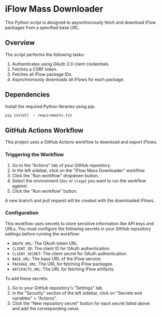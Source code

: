# iFlow Mass Downloader

This Python script is designed to asynchronously fetch and download iFlow packages from a specified base URL.

## Overview

The script performs the following tasks:

1.  Authenticates using OAuth 2.0 client credentials.
2.  Fetches a CSRF token.
3.  Fetches all iFlow package IDs.
4.  Asynchronously downloads all iFlows for each package.

## Dependencies

Install the required Python libraries using pip:

```bash
pip install -r requirements.txt
```

## GitHub Actions Workflow

This project uses a GitHub Actions workflow to download and export iFlows.

### Triggering the Workflow

1.  Go to the "Actions" tab of your GitHub repository.
2.  In the left sidebar, click on the "iFlow Mass Downloader" workflow.
3.  Click the "Run workflow" dropdown button.
4.  Select the environment (`dev` or `stage`) you want to run the workflow against.
5.  Click the "Run workflow" button.

A new branch and pull request will be created with the downloaded iFlows.

### Configuration

This workflow uses secrets to store sensitive information like API keys and URLs. You must configure the following secrets in your GitHub repository settings before running the workflow:

*   `OAUTH_URL`: The OAuth token URL.
*   `CLIENT_ID`: The client ID for OAuth authentication.
*   `CLIENT_SECRET`: The client secret for OAuth authentication.
*   `BASE_URL`: The base URL of the iFlow service.
*   `PACKAGE_URL`: The URL for fetching iFlow packages.
*   `ARTIFACTS_URL`: The URL for fetching iFlow artifacts.

To add these secrets:

1.  Go to your GitHub repository's "Settings" tab.
2.  In the "Security" section of the left sidebar, click on "Secrets and variables" > "Actions".
3.  Click the "New repository secret" button for each secret listed above and add the corresponding value.
